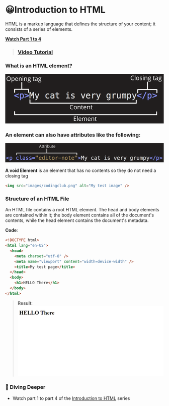 # 😀Introduction to HTML
HTML is a markup language that defines the structure of your content; it consists of a series of elements.

**<ins>Watch Part 1 to 4</ins>**

> ### [Video Tutorial](https://www.youtube.com/playlist?list=PLZlA0Gpn_vH9xx-RRVNG187ETT2ekWFsq)

### What is an HTML element?
![Element](/static_files/htmlelementl.png)

### An **element** can also have attributes like the following:
![Element](/static_files/htmlattribute.png)

**A void Element** is an element that has no contents so they do not need a closing tag

```html
<img src="images/codingclub.png" alt="My test image" />
```

### Structure of an HTML File
An HTML file contains a root HTML element. The head and body elements are contained within it; the body element contains all of the document's contents, while the head element contains the document's metadata.

**Code**:
```html
<!DOCTYPE html>
<html lang="en-US">
  <head>
    <meta charset="utf-8" />
    <meta name="viewport" content="width=device-width" />
    <title>My test page</title>
  </head>
  <body>
    <h1>HELLO There</h1>
  </body>
</html>
```

>**Result**:
![](../static_files/htmlexample.png)


### 🤿 Diving Deeper 

- Watch part 1 to part 4 of the [Introduction to HTML](https://www.youtube.com/playlist?list=PLZlA0Gpn_vH9xx-RRVNG187ETT2ekWFsq) series
